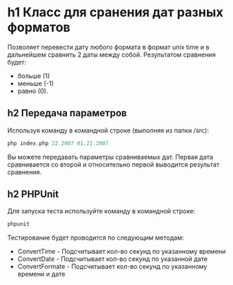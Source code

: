 h1 Класс для сранения дат разных форматов
=====================
Позволяет перевести дату любого формата в формат unix time и в дальнейшем сравнить 2 даты между собой.
Результатом сравнения будет:
* больше (1)
* меньше (-1)
* равно (0).

h2 Передача параметров
-----------------------------------
Используя команду в командной строке (выполняя из папки /src):
```php
php index.php 22.2007 01.22.2007
```
Вы можете передавать параметры сравниваемых дат. Первая дата сравнивается со второй и относительно первой выводится результат сравнения.

h2 PHPUnit
-----------------------------------
Для запуска теста используйте команду в командной строке:
```php
phpunit
```

Тестирование будет проводится по следующим методам:
* ConvertTime - Подсчитывает кол-во секунд по указанному времени
* ConvertDate - Подсчитывает кол-во секунд по указанной дате
* ConvertFormate - Подсчитывает кол-во секунд по указанному времени и дате